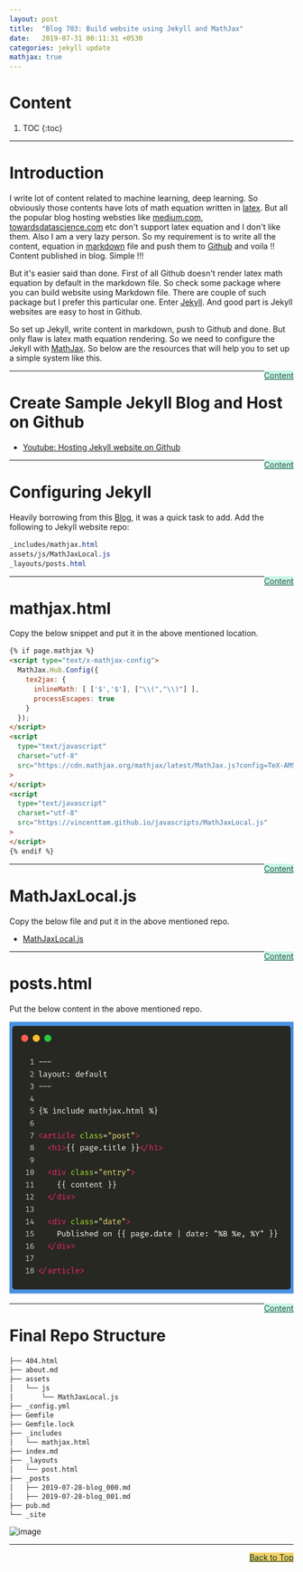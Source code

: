 ```yaml
---
layout: post
title:  "Blog 703: Build website using Jekyll and MathJax"
date:   2019-07-31 00:11:31 +0530
categories: jekyll update
mathjax: true
---
```


# Content

1. TOC
{:toc}
---

# Introduction

I write lot of content related to machine learning, deep learning. So obviously those contents have lots of math equation written in [latex](https://www.latex-project.org/). But all the popular blog hosting websties like [medium.com](https://medium.com/), [towardsdatascience.com](https://towardsdatascience.com/) etc don't support latex equation and I don't like them. Also I am a very lazy person. So my requirement is to write all the content, equation in [markdown](https://en.wikipedia.org/wiki/Markdown) file and push them to [Github](https://github.com/) and voila !! Content published in blog. Simple !!!  

But it's easier said than done. First of all Github doesn't render latex math equation by default in the markdown file. So check some package where you can build website using Markdown file. There are couple of such package but I prefer this particular one. Enter [Jekyll](https://jekyllrb.com/). And good part is Jekyll websites are easy to host in Github. 

So set up Jekyll, write content in markdown, push to Github and done. But only flaw is latex math equation rendering. So we need to configure the Jekyll with [MathJax](https://www.mathjax.org/). So below are the resources that will help you to set up a simple system like this. 

<a href="#Top" style="color:#2F4F4F;background-color: #c8f7e4;float: right;">Content</a>

----

# Create Sample Jekyll Blog and Host on Github

- [Youtube: Hosting Jekyll website on Github](https://www.youtube.com/watch?v=fqFjuX4VZmU)


<a href="#Top" style="color:#2F4F4F;background-color: #c8f7e4;float: right;">Content</a>

---

# Configuring Jekyll

Heavily borrowing from this [Blog](https://github.crookster.org/Adding-MathJAX-LaTeX-MathML-to-Jekyll/), it was a quick task to add. Add the following to Jekyll website repo:

```css
_includes/mathjax.html
assets/js/MathJaxLocal.js
_layouts/posts.html
```

<a href="#Top" style="color:#2F4F4F;background-color: #c8f7e4;float: right;">Content</a>

----

# mathjax.html

Copy the below snippet and put it in the above mentioned location.

```html
{% if page.mathjax %}
<script type="text/x-mathjax-config">
  MathJax.Hub.Config({
    tex2jax: {
      inlineMath: [ ['$','$'], ["\\(","\\)"] ],
      processEscapes: true
    }
  });
</script>
<script
  type="text/javascript"
  charset="utf-8"
  src="https://cdn.mathjax.org/mathjax/latest/MathJax.js?config=TeX-AMS-MML_HTMLorMML"
>
</script>
<script
  type="text/javascript"
  charset="utf-8"
  src="https://vincenttam.github.io/javascripts/MathJaxLocal.js"
>
</script>
{% endif %}
```

<a href="#Top" style="color:#2F4F4F;background-color: #c8f7e4;float: right;">Content</a>

----

# MathJaxLocal.js

Copy the below file and put it in the above mentioned repo.
- [MathJaxLocal.js](https://github.com/idcrook/idcrook.github.io/blob/master/assets/js/MathJaxLocal.js)

<a href="#Top" style="color:#2F4F4F;background-color: #c8f7e4;float: right;">Content</a>

----

# posts.html

Put the below content in the above mentioned repo.

![image](/assets/images/post_html.png)

<a href="#Top" style="color:#2F4F4F;background-color: #c8f7e4;float: right;">Content</a>

----

# Final Repo Structure

```
├── 404.html
├── about.md
├── assets
│   └── js
│       └── MathJaxLocal.js
├── _config.yml
├── Gemfile
├── Gemfile.lock
├── _includes
│   └── mathjax.html
├── index.md
├── _layouts
│   └── post.html
├── _posts
│   ├── 2019-07-28-blog_000.md
│   ├── 2019-07-28-blog_001.md
├── pub.md
└── _site
```


<img src="https://images.squarespace-cdn.com/content/550c6978e4b0c1da40fd1208/1541615714652-2BCR3Y3BU5X4U7KYMT5R/that%27s+it+done+logo-01.png?format=1500w&content-type=image%2Fpng" alt="image" width="400"/>

----

<a href="#Top" style="color:#023628;background-color: #f7d06a;float: right;">Back to Top</a>
